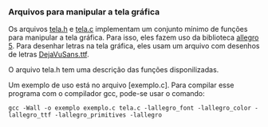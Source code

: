 ### Arquivos para manipular a tela gráfica

Os arquivos [tela.h](tela.h) e [tela.c](tela.c) implementam um conjunto mínimo de funções para manipular a tela gráfica.
Para isso, eles fazem uso da biblioteca [allegro 5](https://github.com/liballeg/allegro5).
Para desenhar letras na tela gráfica, eles usam um arquivo com desenhos de letras [DejaVuSans.ttf](DejaVuSans.ttf).

O arquivo tela.h tem uma descrição das funções disponilizadas.

Um exemplo de uso está no arquivo [exemplo.c].
Para compilar esse programa com o compilador gcc, pode-se usar o comando:
```
gcc -Wall -o exemplo exemplo.c tela.c -lallegro_font -lallegro_color -lallegro_ttf -lallegro_primitives -lallegro
```
